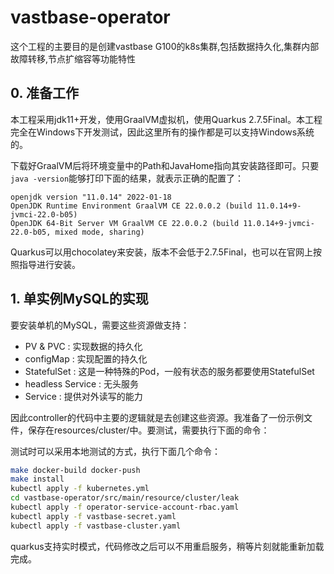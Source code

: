 # vastbase-operator

这个工程的主要目的是创建vastbase G100的k8s集群,包括数据持久化,集群内部故障转移,节点扩缩容等功能特性

## 0. 准备工作

本工程采用jdk11+开发，使用GraalVM虚拟机，使用Quarkus 2.7.5Final。本工程完全在Windows下开发测试，因此这里所有的操作都是可以支持Windows系统的。

下载好GraalVM后将环境变量中的Path和JavaHome指向其安装路径即可。只要`java -version`能够打印下面的结果，就表示正确的配置了：

```text
openjdk version "11.0.14" 2022-01-18
OpenJDK Runtime Environment GraalVM CE 22.0.0.2 (build 11.0.14+9-jvmci-22.0-b05)
OpenJDK 64-Bit Server VM GraalVM CE 22.0.0.2 (build 11.0.14+9-jvmci-22.0-b05, mixed mode, sharing)
```

Quarkus可以用chocolatey来安装，版本不会低于2.7.5Final，也可以在官网上按照指导进行安装。

## 1. 单实例MySQL的实现

要安装单机的MySQL，需要这些资源做支持：

* PV & PVC : 实现数据的持久化
* configMap : 实现配置的持久化
* StatefulSet : 这是一种特殊的Pod，一般有状态的服务都要使用StatefulSet
* headless Service : 无头服务
* Service : 提供对外读写的能力

因此controller的代码中主要的逻辑就是去创建这些资源。我准备了一份示例文件，保存在resources/cluster/中。要测试，需要执行下面的命令：

测试时可以采用本地测试的方式，执行下面几个命令：

```bash
make docker-build docker-push
make install
kubectl apply -f kubernetes.yml
cd vastbase-operator/src/main/resource/cluster/leak
kubectl apply -f operator-service-account-rbac.yaml
kubectl apply -f vastbase-secret.yaml
kubectl apply -f vastbase-cluster.yaml
```

quarkus支持实时模式，代码修改之后可以不用重启服务，稍等片刻就能重新加载完成。
